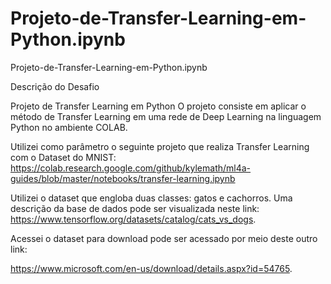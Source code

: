 # Projeto-de-Transfer-Learning-em-Python.ipynb
Projeto-de-Transfer-Learning-em-Python.ipynb

Descrição do Desafio
 
Projeto de Transfer Learning em Python 
O projeto consiste em aplicar o método de Transfer Learning em uma rede de Deep Learning na linguagem Python no ambiente COLAB.  

Utilizei como parâmetro o seguinte projeto que realiza Transfer Learning com o Dataset do MNIST: 
https://colab.research.google.com/github/kylemath/ml4a-guides/blob/master/notebooks/transfer-learning.ipynb 

Utilizei o dataset que engloba duas classes: gatos e cachorros. Uma descrição da base de dados pode ser visualizada neste link: https://www.tensorflow.org/datasets/catalog/cats_vs_dogs. 

Acessei o dataset para download pode ser acessado por meio deste outro link:

https://www.microsoft.com/en-us/download/details.aspx?id=54765. 

